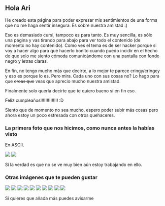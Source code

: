 ## Hola Ari

He creado esta página para poder expresar mis sentimientos de una forma que no me haga sentir insegura. Es sobre nuestra amistad :)

Eso es demasiado cursi, tampoco es para tanto. Es muy sencilla, es sólo una página y vas tirando para abajo para ver todo el contenido (de momento no hay contenido). Como ves el tema es de ser hacker porque si voy a hacer algo para qué hacerlo bonito cuando puedo incidir en el hecho de que solo me siento cómoda comunicándome con una pantalla con fondo negro y letras claras.

En fin, no tengo mucho más que decirte, a lo mejor te parece cringy/cringey y eso es porque lo es. Pero mira. Cada uno con sus cosas no? Lo hago para que ~~creas que~~ veas que aprecio mucho nuestra amistad.

Finalmente solo quería decirte que te quiero bueno sí en fin eso.

Feliz cumpleaños!!!!!!!!!!!!!! :D

Siento que de momento no sea mucho, espero poder subir más cosas pero ahora estoy un poco estresada con otros quehaceres.

### La primera foto que nos hicimos, como nunca antes la habías visto
En ASCII.

![](img/ascii_img.png)
![](img/ascii_img_color.png)

Sí la verdad es que no se ve muy bien aún estoy trabajando en ello.

### Otras imágenes que te pueden gustar

![](img/spain.jpg)
![](img/paella.jpg)
![](img/peru.jpg)
![](img/ew.jpg)
![](img/inflacio.jpg)
![](img/gini.jpg)
![](img/feminism.jpg)
![](img/bi.jpg)
![](img/miriam.jpg)
![](img/irene.jpg)

Si quieres que añada más puedes avisarme
